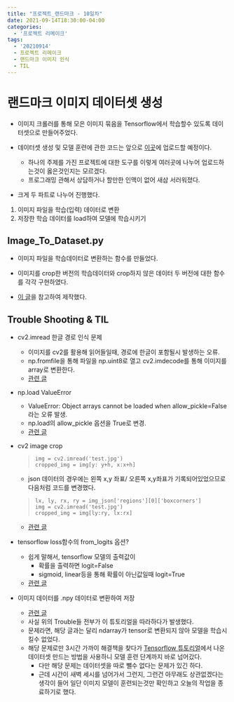 ```yaml
---
title: "프로젝트_랜드마크 - 10일차"
date: 2021-09-14T18:30:00-04:00
categories:
  - '프로젝트 리메이크'
tags:
  - '20210914'
  - 프로젝트 리메이크
  - 랜드마크 이미지 인식
  - TIL
---
```




# 랜드마크 이미지 데이터셋 생성

* 이미지 크롤러를 통해 모은 이미지 묶음을 Tensorflow에서 학습할수 있도록 데이터셋으로 만들어주었다.

* 데이터셋 생성 및 모델 훈련에 관한 코드는 앞으로 [이곳](https://github.com/1geraldine1/landmark_image_train)에 업로드할 예정이다.
  * 하나의 주제를 가진 프로젝트에 대한 도구를 이렇게 여러곳에 나누어 업로드하는것이 옳은것인지는 모르겠다.
  * 프로그래밍 관해서 상담하거나 할만한 인맥이 없어 새삼 서러워졌다.

* 크게 두 파트로 나누어 진행했다.
1. 이미지 파일을 학습(입력) 데이터로 변환
2. 저장한 학습 데이터를 load하여 모델에 학습시키기

## Image_To_Dataset.py

* 이미지 파일을 학습데이터로 변환하는 함수를 만들었다.

* 이미지를 crop한 버전의 학습데이터와 crop하지 않은 데이터 두 버전에 대한 함수를 각각 구현하였다.

* [이 글](https://twinw.tistory.com/252)을 참고하여 제작했다.



## Trouble Shooting & TIL
* cv2.imread 한글 경로 인식 문제
  * 이미지를 cv2를 활용해 읽어들일때, 경로에 한글이 포함될시 발생하는 오류.
  * np.fromfile을 통해 파일을 np.uint8로 열고 cv2.imdecode를 통해 이미지를 array로 변환한다.
  * [관련 글](https://kst1.tistory.com/39)

* np.load ValueError
  * ValueError: Object arrays cannot be loaded when allow_pickle=False라는 오류 발생.
  * np.load의 allow_pickle 옵션을 True로 변경.
  * [관련 글](https://d-tail.tistory.com/31)

* cv2 image crop
  >```
  >img = cv2.imread('test.jpg')
  >cropped_img = img[y: y+h, x:x+h]
  >```

  * json 데이터의 경우에는 왼쪽 x,y 좌표/ 오른쪽 x,y좌표가 기록되어있었으므로 다음처럼 코드를 변경했다.
  >```
  >lx, ly, rx, ry = img_json['regions'][0]['boxcorners']
  >img = cv2.imread('test.jpg')
  >cropped_img = img[ly:ry, lx:rx]
  >```
  * [관련 글](https://eehoeskrap.tistory.com/419)

* tensorflow loss함수의 from_logits 옵션?
  * 쉽게 말해서, tensorflow 모델의 출력값이
    * 확률을 출력하면 logit=False
    * sigmoid, linear등을 통해 확률이 아닌값일때 logit=True
  * [관련 글](https://hwiyong.tistory.com/335)


* 이미지 데이터를 .npy 데이터로 변환하여 저장
  * [관련 글](https://twinw.tistory.com/252)
  * 사실 위의 Trouble들 전부가 이 튜토리얼을 따라하다가 발생했다.
  * 문제라면, 해당 글과는 달리 ndarray가 tensor로 변환되지 않아 모델을 학습시킬수 없었다.
  * 해당 문제로만 3시간 가까이 해결책을 찾다가 [Tensorflow 튜토리얼](https://www.tensorflow.org/tutorials/images/classification?hl=ko)에서 나온 데이터셋 만드는 방법을 사용하니 모델 훈련 단계까지 바로 넘어갔다.
    * 다만 해당 문제는 데이터셋을 따로 뺄수 없다는 문제가 있긴 하다.
    * 근데 시간이 새벽 세시를 넘어가서 그런지, 그런건 아무래도 상관없겠다는 생각이 들어 일단 이미지 모델이 훈련되는것만 확인하고 오늘의 작업을 종료하기로 했다.




